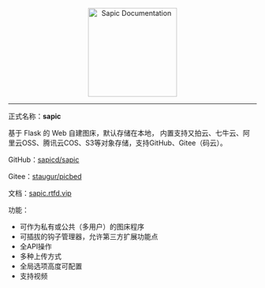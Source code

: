 <p align="center">
  <a href="https://sapic.rtfd.vip/">
    <img src="https://sapic.rtfd.vip/zh_CN/latest/_images/sapic.png" alt="Sapic Documentation" width="180">
  </a>
</p>

---

正式名称：**sapic**

基于 Flask 的 Web 自建图床，默认存储在本地， 内置支持又拍云、七牛云、阿里云OSS、腾讯云COS、S3等对象存储，支持GitHub、Gitee（码云）。

GitHub：[sapicd/sapic](https://github.com/sapicd/sapic)

Gitee：[staugur/picbed](https://gitee.com/staugur/picbed)

文档：[sapic.rtfd.vip](https://sapic.rtfd.vip)

功能：

- 可作为私有或公共（多用户）的图床程序
- 可插拔的钩子管理器，允许第三方扩展功能点
- 全API操作
- 多种上传方式
- 全局选项高度可配置
- 支持视频
